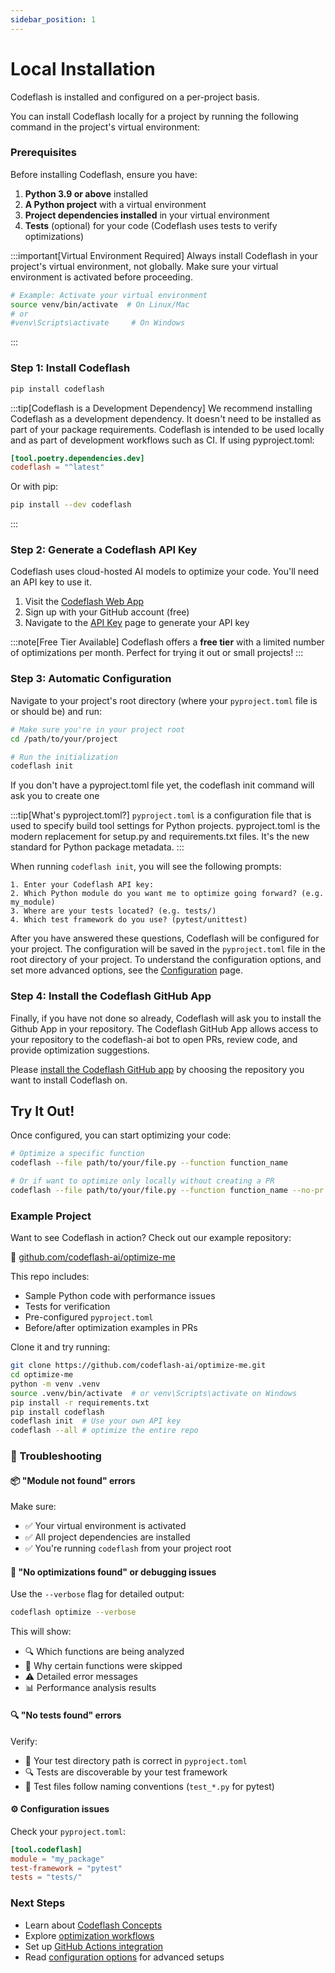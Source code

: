 ```yaml
---
sidebar_position: 1
---
```


# Local Installation

Codeflash is installed and configured on a per-project basis.

You can install Codeflash locally for a project by running the following command in the project's virtual environment:

### Prerequisites

Before installing Codeflash, ensure you have:

1. **Python 3.9 or above** installed
2. **A Python project** with a virtual environment
3. **Project dependencies installed** in your virtual environment
4. **Tests** (optional) for your code (Codeflash uses tests to verify optimizations)

:::important[Virtual Environment Required]
Always install Codeflash in your project's virtual environment, not globally. Make sure your virtual environment is activated before proceeding.

```bash
# Example: Activate your virtual environment
source venv/bin/activate  # On Linux/Mac
# or
#venv\Scripts\activate     # On Windows
```
:::
### Step 1: Install Codeflash
```bash
pip install codeflash
```

:::tip[Codeflash is a Development Dependency]
We recommend installing Codeflash as a development dependency.
It doesn't need to be installed as part of your package requirements. 
Codeflash is intended to be used locally and as part of development workflows such as CI.
If using pyproject.toml:
```toml
[tool.poetry.dependencies.dev]
codeflash = "^latest"
```
Or with pip:
```bash
pip install --dev codeflash
````
:::

### Step 2: Generate a Codeflash API Key

Codeflash uses cloud-hosted AI models to optimize your code. You'll need an API key to use it.

1. Visit the [Codeflash Web App](https://app.codeflash.ai/) 
2. Sign up with your GitHub account (free)
3. Navigate to the [API Key](https://app.codeflash.ai/app/apikeys) page to generate your API key
<!--- TODO: Do we ask for access to specific repositories here? --->

:::note[Free Tier Available]
Codeflash offers a **free tier** with a limited number of optimizations per month. Perfect for trying it out or small projects!
:::

### Step 3: Automatic Configuration

Navigate to your project's root directory (where your `pyproject.toml` file is or should be) and run:

```bash
# Make sure you're in your project root
cd /path/to/your/project

# Run the initialization
codeflash init
```

If you don't have a pyproject.toml file yet, the codeflash init command will ask you to create one

:::tip[What's pyproject.toml?]
`pyproject.toml` is a configuration file that is used to specify build tool settings for Python projects. 
pyproject.toml is the modern replacement for setup.py and requirements.txt files.
It's the new standard for Python package metadata.
:::

When running `codeflash init`, you will see the following prompts:

```text
1. Enter your Codeflash API key: 
2. Which Python module do you want me to optimize going forward? (e.g. my_module)
3. Where are your tests located? (e.g. tests/)
4. Which test framework do you use? (pytest/unittest)
```

After you have answered these questions, Codeflash will be configured for your project.
The configuration will be saved in the `pyproject.toml` file in the root directory of your project.
To understand the configuration options, and set more advanced options, see the [Configuration](/configuration) page.

### Step 4: Install the Codeflash GitHub App

<!--- TODO: Justify to users Why we need the user to install Github App even in local Installation or local optimization? --->
Finally, if you have not done so already, Codeflash will ask you to install the Github App in your repository.  The Codeflash GitHub App allows access to your repository to the codeflash-ai bot to open PRs, review code, and provide optimization suggestions.

Please [install the Codeflash GitHub
app](https://github.com/apps/codeflash-ai/installations/select_target) by choosing the repository you want to install
Codeflash on.
## 

## Try It Out!

Once configured, you can start optimizing your code:

```bash
# Optimize a specific function
codeflash --file path/to/your/file.py --function function_name

# Or if want to optimize only locally without creating a PR
codeflash --file path/to/your/file.py --function function_name --no-pr
```

### Example Project

Want to see Codeflash in action? Check out our example repository:

🔗 [github.com/codeflash-ai/optimize-me](https://github.com/codeflash-ai/optimize-me)

This repo includes:
- Sample Python code with performance issues
- Tests for verification
- Pre-configured `pyproject.toml`
- Before/after optimization examples in PRs

Clone it and try running:
```bash
git clone https://github.com/codeflash-ai/optimize-me.git
cd optimize-me
python -m venv .venv
source .venv/bin/activate  # or venv\Scripts\activate on Windows
pip install -r requirements.txt
pip install codeflash
codeflash init  # Use your own API key
codeflash --all # optimize the entire repo
```

### 🔧 Troubleshooting

#### 📦 "Module not found" errors
Make sure:
- ✅ Your virtual environment is activated
- ✅ All project dependencies are installed
- ✅ You're running `codeflash` from your project root

#### 🧪 "No optimizations found" or debugging issues
Use the `--verbose` flag for detailed output:
```bash
codeflash optimize --verbose
```

This will show:
- 🔍 Which functions are being analyzed
- 🚫 Why certain functions were skipped
- ⚠️ Detailed error messages
- 📊 Performance analysis results

#### 🔍 "No tests found" errors
Verify:
- 📁 Your test directory path is correct in `pyproject.toml`
- 🔍 Tests are discoverable by your test framework
- 📝 Test files follow naming conventions (`test_*.py` for pytest)

#### ⚙️ Configuration issues
Check your `pyproject.toml`:
```toml
[tool.codeflash]
module = "my_package"
test-framework = "pytest"
tests = "tests/"
```

### Next Steps

- Learn about [Codeflash Concepts](/codeflash-concepts/how-codeflash-works)
- Explore [optimization workflows](/optimizing-with-codeflash/one-function)
- Set up [GitHub Actions integration](/getting-started/codeflash-github-actions)
- Read [configuration options](/configuration) for advanced setups
